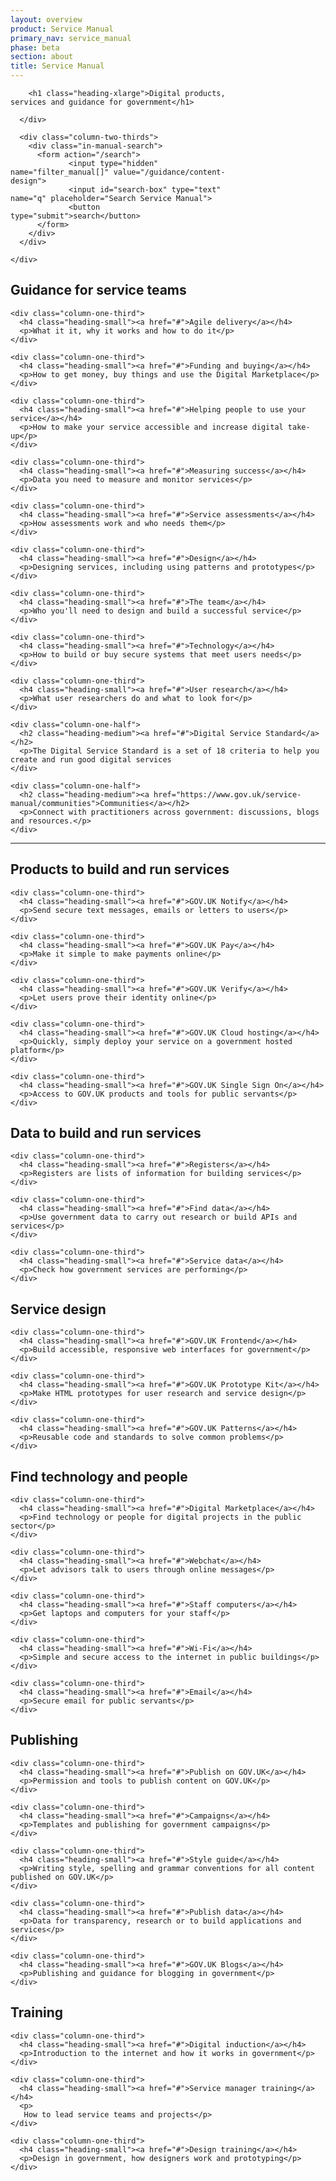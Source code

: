 ```yaml
---
layout: overview
product: Service Manual
primary_nav: service_manual
phase: beta
section: about
title: Service Manual
---
```


<div class="product-style" style="padding-bottom: 0px;">
  <div id="content" style="padding-bottom: 36px;">
    <div class="grid-row">
      <div class="column-two-thirds" style="width: 70%;">

        <h1 class="heading-xlarge">Digital products, services and guidance for government</h1>

      </div>

      <div class="column-two-thirds">
        <div class="in-manual-search">
          <form action="/search">
                 <input type="hidden" name="filter_manual[]" value="/guidance/content-design">
                 <input id="search-box" type="text" name="q" placeholder="Search Service Manual">
                 <button type="submit">search</button>
          </form>
        </div>
      </div>

    </div>
  </div>
</div>

<main id="content" role="main">

<!--

<div class="grid-row">
  <div class="column-one-half">
    <h2 class="heading-medium" id="manual-nav">
      <a href="#guidance">Guidance for service teams</a><br>
      <a href="#standard">The Digital Service Standard</a><br>
      <a href="#products">Products to build and run services</a><br>
      <a href="#data">Data to build and run services</a><br>
      <a href="#design">Service design</a><br>
      <a href="#precure">Find technology and people</a><br>
      <a href="#publish">Publishing</a><br>
      <a href="#training">Training</a><br>
      <a href="#communities">Commmunities</a><br>
    </h2>
  </div>

</div>

-->

<!-- Top: just products

<div class="grid-row" id="1">

    <div class="column-one-third">
      <h4 class="heading-small"><a href="#">Service Manual</a></h4>
      <p>Helping government teams create and run great digital services that meet the Digital Service Standard</p>
    </div>

    <div class="column-one-third">
      <h4 class="heading-small"><a href="#">The Digitl Service Standard</a></h4>
      <p>Principles of building a good digital service.</p>
    </div>

    <div class="column-one-third">
      <h4 class="heading-small"><a href="#">Communities</a></h4>
      <p>Connect with digital specialists like you from across government</p>
    </div>

</div>

<div class="grid-row" id="2">

    <div class="column-one-third">
      <h4 class="heading-small"><a href="#">GOV.UK Notify</a></h4>
      <p>Send secure text messages, emails or letters to people who use your service.</p>
    </div>

    <div class="column-one-third">
      <h4 class="heading-small"><a href="#">GOV.UK Pay</a></h4>
      <p>Make it simple for people who use your online service to pay you</p>
    </div>

    <div class="column-one-third">
      <h4 class="heading-small"><a href="#">GOV.UK Verify</a></h4>
      <p>The new way for people to prove who they are online.</p>
    </div>

</div>

<div class="grid-row" id="3">

    <div class="column-one-third">
      <h4 class="heading-small"><a href="#">Registers</a></h4>
      <p>Get up-to-date and accurate government data that helps you to build your service</p>
    </div>

    <div class="column-one-third">
      <h4 class="heading-small"><a href="#">GOV.UK Cloud hosting</a></h4>
      <p>Quickly, simply deploy your service on a government hosted platform.</p>
    </div>

    <div class="column-one-third">
      <h4 class="heading-small"><a href="#">GOV.UK Login</a></h4>
      <p>Simple and secure access to GOV.UK products and admin tools for public servants</p>
    </div>

</div>

<div class="grid-row" id="4">

    <div class="column-one-third">
      <h4 class="heading-small"><a href="#">GOV.UK Frontend</a></h4>
      <p>Get front-end tools to help write secure, efficient and maintainable code</p>
    </div>

    <div class="column-one-third">
      <h4 class="heading-small"><a href="#">GOV.UK Prototype Kit</a></h4>
      <p>The GOV.UK Prototype Kit from GDS helps you make HTML prototypes for user research</p>
    </div>

    <div class="column-one-third">
      <h4 class="heading-small"><a href="#">GOV.UK Patterns</a></h4>
      <p>Reuable code and standards to solve common problems</p>
    </div>

</div>

<div class="grid-row" id="5">

    <div class="column-one-third">
      <h4 class="heading-small"><a href="#">Digital Marketplace</a></h4>
      <p>Find technology or people for digital projects in the public sector</p>
    </div>

    <div class="column-one-third">
      <h4 class="heading-small"><a href="#">Publishing</a></h4>
      <p>Publishing on data, publications, blogs and campaigns</p>
    </div>

    <div class="column-one-third">
      <h4 class="heading-small"><a href="#">Training</a></h4>
      <p>General and special digital training for public servants</p>
    </div>

</div>

Bottom: just products -->

<!-- Top: Guidance -->

<div class="grid-row" id="guidance">
  <div class="column-one-third">
    <h2 class="heading-medium">Guidance for service teams</h2>
  </div>
</div>

<!-- row 1 -->

<div class="grid-row">

    <div class="column-one-third">
      <h4 class="heading-small"><a href="#">Agile delivery</a></h4>
      <p>What it it, why it works and how to do it</p>
    </div>

    <div class="column-one-third">
      <h4 class="heading-small"><a href="#">Funding and buying</a></h4>
      <p>How to get money, buy things and use the Digital Marketplace</p>
    </div>

    <div class="column-one-third">
      <h4 class="heading-small"><a href="#">Helping people to use your service</a></h4>
      <p>How to make your service accessible and increase digital take-up</p>
    </div>

</div>

<!-- row 2 -->

<div class="grid-row">

    <div class="column-one-third">
      <h4 class="heading-small"><a href="#">Measuring success</a></h4>
      <p>Data you need to measure and monitor services</p>
    </div>

    <div class="column-one-third">
      <h4 class="heading-small"><a href="#">Service assessments</a></h4>
      <p>How assessments work and who needs them</p>
    </div>

    <div class="column-one-third">
      <h4 class="heading-small"><a href="#">Design</a></h4>
      <p>Designing services, including using patterns and prototypes</p>
    </div>

</div>

<!-- row 3 -->

<div class="grid-row">

    <div class="column-one-third">
      <h4 class="heading-small"><a href="#">The team</a></h4>
      <p>Who you'll need to design and build a successful service</p>
    </div>

    <div class="column-one-third">
      <h4 class="heading-small"><a href="#">Technology</a></h4>
      <p>How to build or buy secure systems that meet users needs</p>
    </div>

    <div class="column-one-third">
      <h4 class="heading-small"><a href="#">User research</a></h4>
      <p>What user researchers do and what to look for</p>
    </div>

</div>

<!-- Bottom: Guidance -->

<!-- Top: Service standard and communities -->

<div class="grid-row" id="standard">

    <div class="column-one-half">
      <h2 class="heading-medium"><a href="#">Digital Service Standard</a></h2>
      <p>The Digital Service Standard is a set of 18 criteria to help you create and run good digital services
    </div>

    <div class="column-one-half">
      <h2 class="heading-medium"><a href="https://www.gov.uk/service-manual/communities">Communities</a></h2>
      <p>Connect with practitioners across government: discussions, blogs and resources.</p>
    </div>

</div>

<!-- Bottom: Service standard and communities -->

<!-- Top: Products to run and build services -->

<div class="grid-row" id="products">
  <div class="column-two-thirds">
    <hr>
    <h2 class="heading-medium">Products to build and run services</h2>
  </div>
</div>

<!-- row 4 -->

<div class="grid-row">

    <div class="column-one-third">
      <h4 class="heading-small"><a href="#">GOV.UK Notify</a></h4>
      <p>Send secure text messages, emails or letters to users</p>
    </div>

    <div class="column-one-third">
      <h4 class="heading-small"><a href="#">GOV.UK Pay</a></h4>
      <p>Make it simple to make payments online</p>
    </div>

    <div class="column-one-third">
      <h4 class="heading-small"><a href="#">GOV.UK Verify</a></h4>
      <p>Let users prove their identity online</p>
    </div>

</div>

<!-- row 5 -->

<div class="grid-row">

    <div class="column-one-third">
      <h4 class="heading-small"><a href="#">GOV.UK Cloud hosting</a></h4>
      <p>Quickly, simply deploy your service on a government hosted platform</p>
    </div>

    <div class="column-one-third">
      <h4 class="heading-small"><a href="#">GOV.UK Single Sign On</a></h4>
      <p>Access to GOV.UK products and tools for public servants</p>
    </div>

</div>

<!-- Bottom: Products to run and build services -->

<!-- Top: Publish and use government data -->

<div class="grid-row" id="data">
  <div class="column-two-thirds">
    <h2 class="heading-medium">Data to build and run services</h2>
  </div>
</div>

<div class="grid-row">

    <div class="column-one-third">
      <h4 class="heading-small"><a href="#">Registers</a></h4>
      <p>Registers are lists of information for building services</p>
    </div>

    <div class="column-one-third">
      <h4 class="heading-small"><a href="#">Find data</a></h4>
      <p>Use government data to carry out research or build APIs and services</p>
    </div>

    <div class="column-one-third">
      <h4 class="heading-small"><a href="#">Service data</a></h4>
      <p>Check how government services are performing</p>
    </div>

</div>

<!-- Bottom: Publish and use government data -->

<!-- Top: Service design -->

<div class="grid-row" id="design">
  <div class="column-one-third">
    <h2 class="heading-medium">Service design</h2>
  </div>
</div>


<div class="grid-row">

    <div class="column-one-third">
      <h4 class="heading-small"><a href="#">GOV.UK Frontend</a></h4>
      <p>Build accessible, responsive web interfaces for government</p>
    </div>

    <div class="column-one-third">
      <h4 class="heading-small"><a href="#">GOV.UK Prototype Kit</a></h4>
      <p>Make HTML prototypes for user research and service design</p>
    </div>

    <div class="column-one-third">
      <h4 class="heading-small"><a href="#">GOV.UK Patterns</a></h4>
      <p>Reusable code and standards to solve common problems</p>
    </div>

</div>

<!-- Bottom: Service design -->

<!-- Top: Find technology and people -->

<div class="grid-row" id="precure">
  <div class="column-one-third">
    <h2 class="heading-medium">Find technology and people</h2>
  </div>
</div>


<div class="grid-row">

    <div class="column-one-third">
      <h4 class="heading-small"><a href="#">Digital Marketplace</a></h4>
      <p>Find technology or people for digital projects in the public sector</p>
    </div>

    <div class="column-one-third">
      <h4 class="heading-small"><a href="#">Webchat</a></h4>
      <p>Let advisors talk to users through online messages</p>
    </div>

    <div class="column-one-third">
      <h4 class="heading-small"><a href="#">Staff computers</a></h4>
      <p>Get laptops and computers for your staff</p>
    </div>

</div>

<div class="grid-row">

    <div class="column-one-third">
      <h4 class="heading-small"><a href="#">Wi-Fi</a></h4>
      <p>Simple and secure access to the internet in public buildings</p>
    </div>

    <div class="column-one-third">
      <h4 class="heading-small"><a href="#">Email</a></h4>
      <p>Secure email for public servants</p>
    </div>

</div>

<!-- Bottom: Find technology and people -->

<!-- Top: Publishing -->

<div class="grid-row" id="publish">
  <div class="column-one-third">
    <h2 class="heading-medium">Publishing</h2>
  </div>
</div>


<div class="grid-row">

    <div class="column-one-third">
      <h4 class="heading-small"><a href="#">Publish on GOV.UK</a></h4>
      <p>Permission and tools to publish content on GOV.UK</p>
    </div>

    <div class="column-one-third">
      <h4 class="heading-small"><a href="#">Campaigns</a></h4>
      <p>Templates and publishing for government campaigns</p>
    </div>

    <div class="column-one-third">
      <h4 class="heading-small"><a href="#">Style guide</a></h4>
      <p>Writing style, spelling and grammar conventions for all content published on GOV.UK</p>
    </div>

</div>

<div class="grid-row" id="training">

    <div class="column-one-third">
      <h4 class="heading-small"><a href="#">Publish data</a></h4>
      <p>Data for transparency, research or to build applications and services</p>
    </div>

    <div class="column-one-third">
      <h4 class="heading-small"><a href="#">GOV.UK Blogs</a></h4>
      <p>Publishing and guidance for blogging in government</p>
    </div>

</div>

<!-- Bottom: Publishing -->

<!-- Top: Training -->

<div class="grid-row" id="training">
  <div class="column-one-third">
    <h2 class="heading-medium">Training</h2>
  </div>
</div>


<div class="grid-row">

    <div class="column-one-third">
      <h4 class="heading-small"><a href="#">Digital induction</a></h4>
      <p>Introduction to the internet and how it works in government</p>
    </div>

    <div class="column-one-third">
      <h4 class="heading-small"><a href="#">Service manager training</a></h4>
      <p>
       How to lead service teams and projects</p>
    </div>

    <div class="column-one-third">
      <h4 class="heading-small"><a href="#">Design training</a></h4>
      <p>Design in government, how designers work and prototyping</p>
    </div>

</div>

<!-- Bottom: Training -->

</main>